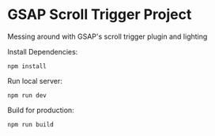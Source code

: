 # GSAP Scroll Trigger Project

Messing around with GSAP's scroll trigger plugin and lighting



Install Dependencies:
```
npm install
```

Run local server:
```
npm run dev
```

Build for production:
```
npm run build
```
